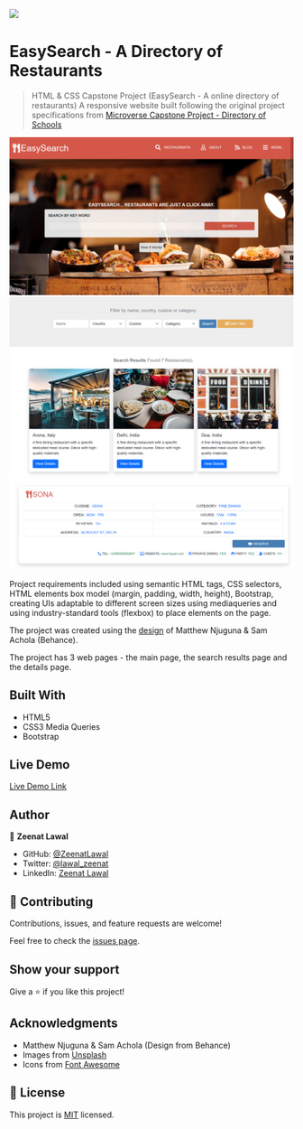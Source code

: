 ![](https://img.shields.io/badge/Microverse-blueviolet)

# EasySearch - A Directory of Restaurants

> HTML & CSS Capstone Project (EasySearch - A online directory of restaurants)
A responsive website built following the original project specifications from [Microverse Capstone Project - Directory of Schools](https://www.notion.so/HTML-CSS-capstone-project-Directory-of-Schools-eea352bfaf3e4a83b2917df1f9a4e140)

![screenshot](images/main-page.png)
![screenshot](images/search-results.png)
![screenshot](images/details.png)

Project requirements included using semantic HTML tags, CSS selectors, HTML elements box model (margin, padding, width, height), Bootstrap, creating UIs adaptable to different screen sizes using mediaqueries and using industry-standard tools (flexbox) to place elements on the page.

The project was created using the [design](https://www.behance.net/gallery/25563385/PatashuleKE) of Matthew Njuguna & Sam Achola (Behance).

The project has 3 web pages - the main page, the search results page and the details page.

## Built With

- HTML5
- CSS3 Media Queries
- Bootstrap

## Live Demo

[Live Demo Link](https://zeenatlawal.github.io/Directory-of-Resturants/)

## Author

👤 **Zeenat Lawal**

- GitHub: [@ZeenatLawal](https://github.com/ZeenatLawal)
- Twitter: [@lawal_zeenat](https://twitter.com/lawal_zeenat)
- LinkedIn: [Zeenat Lawal](https://www.linkedin.com/in/zeenat-lawal-665872120/)

## 🤝 Contributing

Contributions, issues, and feature requests are welcome!

Feel free to check the [issues page](https://github.com/ZeenatLawal/Directory-of-Resturants/issues/1).

## Show your support

Give a ⭐️ if you like this project!

## Acknowledgments

- Matthew Njuguna & Sam Achola (Design from Behance)
- Images from [Unsplash](https://unsplash.com/)
- Icons from [Font Awesome](https://fontawesome.com/)

## 📝 License

This project is [MIT](https://github.com/git/git-scm.com/blob/master/MIT-LICENSE.txt) licensed.

